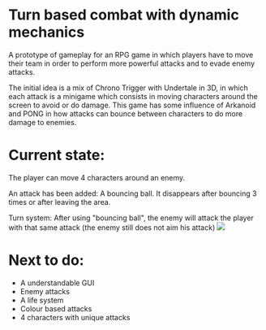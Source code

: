 # Turn based combat with dynamic mechanics
A prototype of gameplay for an RPG game in which players have to move their team in order to perform more powerful attacks and to evade enemy attacks.

The initial idea is a mix of Chrono Trigger with Undertale in 3D, in which each attack is a minigame which consists in moving characters around the screen to avoid or do damage. This game has some influence of Arkanoid and PONG in how attacks can bounce between characters to do more damage to enemies.

# Current state:
The player can move 4 characters around an enemy.

An attack has been added: A bouncing ball. It disappears after bouncing 3 times or after leaving the area.

Turn system: After using "bouncing ball", the enemy will attack the player with that same attack (the enemy still does not aim his attack)
![](https://thumbs.gfycat.com/DetailedSomberEquine-size_restricted.gif)

# Next to do:

- A understandable GUI
- Enemy attacks
- A life system
- Colour based attacks
- 4 characters with unique attacks
